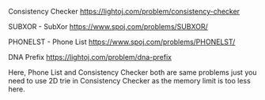 
Consistency Checker   https://lightoj.com/problem/consistency-checker

SUBXOR - SubXor       https://www.spoj.com/problems/SUBXOR/

PHONELST - Phone List https://www.spoj.com/problems/PHONELST/

DNA Prefix            https://lightoj.com/problem/dna-prefix


Here, Phone List and Consistency Checker both are same problems just you need to use 2D trie in Consistency Checker as the memory limit is too less here.






